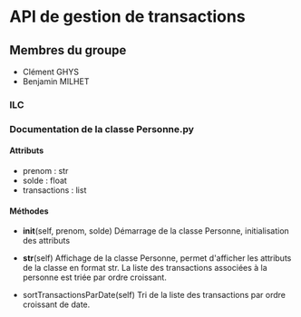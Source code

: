 # API de gestion de transactions

## Membres du groupe
 - Clément GHYS
 - Benjamin MILHET
 
 ### ILC

### Documentation de la classe Personne.py

#### Attributs

- prenom : str
- solde : float
- transactions : list

#### Méthodes

- __init__(self, prenom, solde)
Démarrage de la classe Personne, initialisation des attributs

- __str__(self)
Affichage de la classe Personne, permet d'afficher les attributs de la classe
en format str. La liste des transactions associées à la personne est triée par ordre croissant.

- sortTransactionsParDate(self)
Tri de la liste des transactions par ordre croissant de date.
